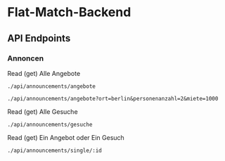 # Flat-Match-Backend

## API Endpoints

### Annoncen

Read (get)
Alle Angebote

`./api/announcements/angebote`

`./api/announcements/angebote?ort=berlin&personenanzahl=2&miete=1000`

Read (get)
Alle Gesuche

`./api/announcements/gesuche`

Read (get)
Ein Angebot oder 
Ein Gesuch

`./api/announcements/single/:id`


